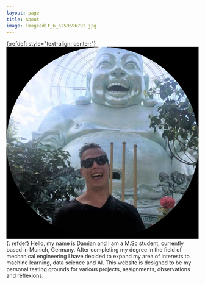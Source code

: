 ```yaml
---
layout: page
title: About
image: imageedit_6_6259696792.jpg
--- 
```

{:refdef: style="text-align: center;"}
![My Image](/assets/imageedit_6_6259696792.jpg)
{: refdef}
Hello, my name is Damian and I am a M.Sc student, currently based in Munich, Germany. After completing my degree in the field of mechanical engineering I have decided to expand my area of interests to machine learning, data science and AI. 
This website is designed to be my personal testing grounds for various projects, assignments, observations and reflexions.   

